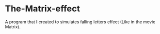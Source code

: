 # The-Matrix-effect
A program that I created to simulates falling letters effect (Like in the movie Matrix).
